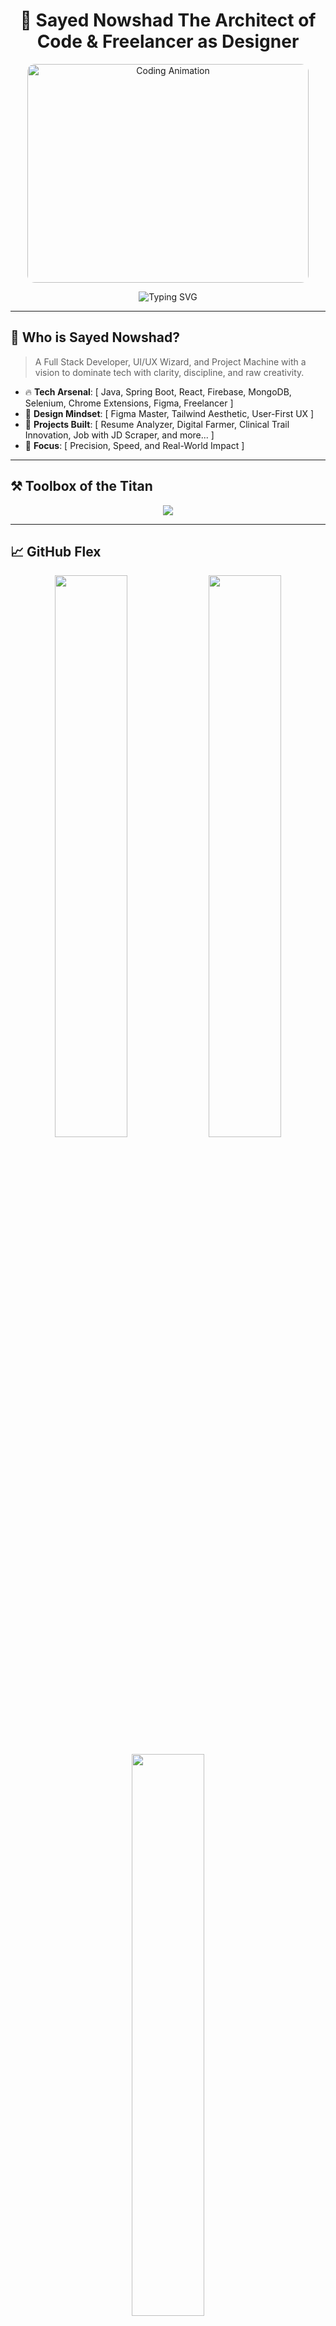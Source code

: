 <!-- README.md for THE BOSS - SAYED NOWSHAD -->

<h1 align="center">👑 Sayed Nowshad The Architect of Code & Freelancer as Designer</h1>

<p align="center">
  <img src="https://raw.githubusercontent.com/abhisheknaiidu/abhisheknaiidu/master/code.gif" alt="Coding Animation" width="450" height="350" style="border-radius: 12px;"/>

</p>

<p align="center">

<img src="https://readme-typing-svg.herokuapp.com?font=Fira+Code&size=22&duration=1600&pause=1500&color=00FFD9&center=true&vCenter=true&width=850&height=50&lines=👨‍💻+I+am+Sayed+Nowshad...;☕+Java+Full+Stack+Developer...;🎨+UI%2FUX+Designer+with+Strong+Design+Systems...;📊+DSA+in+Java+%7C+Structured+Problem+Solving...;🧩+Chrome+Extension+Developer...;Focused+on+problem+solving+Optimized+solution+High+Performance." alt="Typing SVG" />
</p>

---

## 🧠 Who is Sayed Nowshad?

> A Full Stack Developer, UI/UX Wizard, and Project Machine with a vision to dominate tech with clarity, discipline, and raw creativity.

- 🔥 **Tech Arsenal**: [ Java, Spring Boot, React, Firebase, MongoDB, Selenium, Chrome Extensions, Figma, Freelancer ]
- 🧠 **Design Mindset**: [ Figma Master, Tailwind Aesthetic, User-First UX ]
- 💼 **Projects Built**: [ Resume Analyzer, Digital Farmer, Clinical Trail Innovation, Job with JD Scraper, and more... ]
- 🎯 **Focus**: [ Precision, Speed, and Real-World Impact ]

---

## ⚒️ Toolbox of the Titan

<p align="center">
<img src="https://skillicons.dev/icons?i=java,spring,react,js,ts,cpp,firebase,mysql,mongodb,selenium,html,css,vite,figma,xd,tailwind,postman,vercel,github,git,chrome&perline=8" />
</p>

---

## 📈 GitHub Flex

<p align="center">
  <img src="https://github-readme-stats.vercel.app/api?username=sayednowshad&show_icons=true&theme=tokyonight&hide_border=true" width="48%" />
  <img src="https://github-readme-streak-stats.herokuapp.com/?user=sayednowshad&theme=radical&hide_border=true" width="48%" />
</p>

<p align="center">
  <img src="https://github-readme-stats.vercel.app/api/top-langs/?username=sayednowshad&layout=compact&theme=midnight-purple&hide_border=true" width="48%" />
</p>

---

## 🔗 Connect with the Code Commander

<p align="center">
  <a href="https://www.linkedin.com/in/sayed-nowshad-6b695228b/" target="_blank">
    <img src="https://img.shields.io/badge/-LinkedIn-blue?style=for-the-badge&logo=linkedin&logoColor=white"/>
  </a>
  <a href="mailto:sayednowshad007@gmail.com">
    <img src="https://img.shields.io/badge/-Gmail-D14836?style=for-the-badge&logo=gmail&logoColor=white" />
  </a>
  <a href="https://holopin.io/@sayednowshad">
    <img src="https://img.shields.io/badge/-Holopin-BadgeBoard-6E38F7?style=for-the-badge&logo=holopin&logoColor=white" />
  </a>
</p>

---

## 🔥 Bonus Heat

```bash
# Strictly Disciplined. Fiercely Curious. Limitlessly Creative.
# No Motivation Needed. I Run on Vision + Execution.
# This isn't a GitHub profile. This is a War Room.
